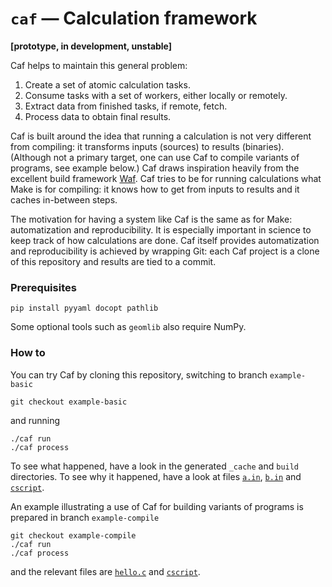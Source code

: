 # `caf` — Calculation framework

**[prototype, in development, unstable]**

Caf helps to maintain this general problem:

1. Create a set of atomic calculation tasks.
1. Consume tasks with a set of workers, either locally or remotely.
1. Extract data from finished tasks, if remote, fetch.
1. Process data to obtain final results.

Caf is built around the idea that running a calculation is not very different from compiling: it transforms inputs (sources) to results (binaries). (Although not a primary target, one can use Caf to compile variants of programs, see example below.) Caf draws inspiration heavily from the excellent build framework [Waf](http://waf.io). Caf tries to be for running calculations what Make is for compiling: it knows how to get from inputs to results and it caches in-between steps.  

The motivation for having a system like Caf is the same as for Make: automatization and reproducibility. It is especially important in science to keep track of how calculations are done. Caf itself provides automatization and reproducibility is achieved by wrapping Git: each Caf project is a clone of this repository and results are tied to a commit.

### Prerequisites

	pip install pyyaml docopt pathlib

Some optional tools such as `geomlib` also require NumPy.

### How to

You can try Caf by cloning this repository, switching to branch `example-basic`

	git checkout example-basic

and running

	./caf run
	./caf process

To see what happened, have a look in the generated `_cache` and `build` directories. To see why it happened, have a look at files [`a.in`](https://github.com/azag0/caf/blob/example-basic/a.in), [`b.in`](https://github.com/azag0/caf/blob/example-basic/b.in) and [`cscript`](https://github.com/azag0/caf/blob/example-basic/cscript).

An example illustrating a use of Caf for building variants of programs is prepared in branch `example-compile`

	git checkout example-compile
	./caf run
	./caf process

and the relevant files are [`hello.c`](https://github.com/azag0/caf/blob/example-compile/hello.c) and [`cscript`](https://github.com/azag0/caf/blob/example-compile/cscript).

